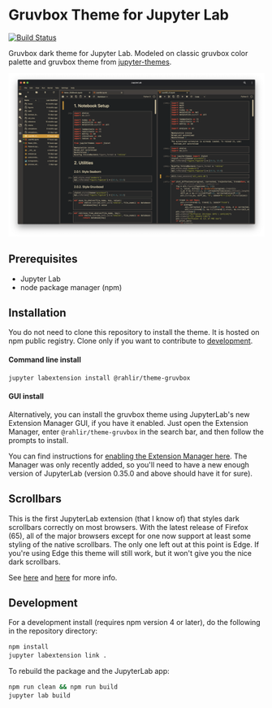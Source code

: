 # Gruvbox Theme for Jupyter Lab

[![Build Status](https://travis-ci.org/Rahlir/theme-gruvbox.svg?branch=master)](https://travis-ci.org/Rahlir/theme-gruvbox)

Gruvbox dark theme for Jupyter Lab. Modeled on classic gruvbox color palette and gruvbox theme from [jupyter-themes](https://github.com/dunovank/jupyter-themes).

![gruvbox_preview](gruvbox_preview.png)

## Prerequisites

* Jupyter Lab
* node package manager (npm)

## Installation

You do not need to clone this repository to install the theme. It is hosted on npm public registry. Clone only if you want to contribute to [development](#development).

#### Command line install

```bash
jupyter labextension install @rahlir/theme-gruvbox
```

#### GUI install

Alternatively, you can install the gruvbox theme using JupyterLab's new Extension Manager GUI, if you have it enabled. Just open the Extension Manager, enter `@rahlir/theme-gruvbox` in the search bar, and then follow the prompts to install.

You can find instructions for [enabling the Extension Manager
here](https://github.com/jupyterlab/jupyterlab/blob/master/docs/source/user/extensions.rst#using-the-extension-manager).
The Manager was only recently added, so you'll need to have a new enough
version of JupyterLab (version 0.35.0 and above should have it for sure).

## Scrollbars

This is the first JupyterLab extension (that I know of) that styles dark scrollbars correctly on most browsers. With the latest release of Firefox (65), all of the major browsers except for one now support at least some styling of the native scrollbars. The only one left out at this point is Edge. If you're using Edge this theme will still work, but it won't give you the nice dark scrollbars.

See [here](https://developer.mozilla.org/en-US/docs/Web/CSS/::-webkit-scrollbar) and [here](https://developer.mozilla.org/en-US/docs/Web/CSS/CSS_Scrollbars) for more info.

## Development

For a development install (requires npm version 4 or later), do the following in the repository directory:

```bash
npm install
jupyter labextension link .
```

To rebuild the package and the JupyterLab app:

```bash
npm run clean && npm run build
jupyter lab build
```
